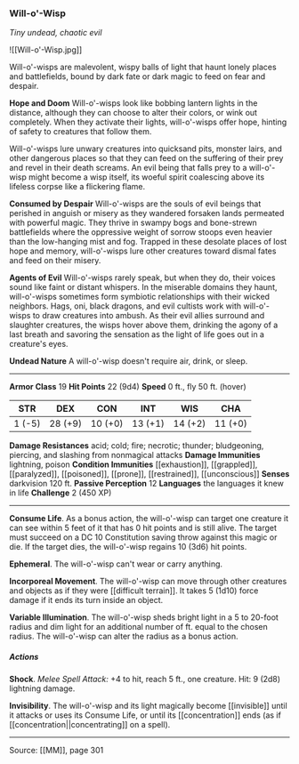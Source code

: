 ### Will-o'-Wisp
_Tiny undead, chaotic evil_

![[Will-o'-Wisp.jpg]]

Will-o'-wisps are malevolent, wispy balls of light that haunt lonely places and battlefields, bound by dark fate or dark magic to feed on fear and despair.

**Hope and Doom** Will-o'-wisps look like bobbing lantern lights in the distance, although they can choose to alter their colors, or wink out completely. When they activate their lights, will-o'-wisps offer hope, hinting of safety to creatures that follow them.

Will-o'-wisps lure unwary creatures into quicksand pits, monster lairs, and other dangerous places so that they can feed on the suffering of their prey and revel in their death screams. An evil being that falls prey to a will-o'-wisp might become a wisp itself, its woeful spirit coalescing above its lifeless corpse like a flickering flame.

**Consumed by Despair** Will-o'-wisps are the souls of evil beings that perished in anguish or misery as they wandered forsaken lands permeated with powerful magic. They thrive in swampy bogs and bone-strewn battlefields where the oppressive weight of sorrow stoops even heavier than the low-hanging mist and fog. Trapped in these desolate places of lost hope and memory, will-o'-wisps lure other creatures toward dismal fates and feed on their misery.



**Agents of Evil** Will-o'-wisps rarely speak, but when they do, their voices sound like faint or distant whispers. In the miserable domains they haunt, will-o'-wisps sometimes form symbiotic relationships with their wicked neighbors. Hags, oni, black dragons, and evil cultists work with will-o'-wisps to draw creatures into ambush. As their evil allies surround and slaughter creatures, the wisps hover above them, drinking the agony of a last breath and savoring the sensation as the light of life goes out in a creature's eyes.


**Undead Nature** A will-o'-wisp doesn't require air, drink, or sleep.






---

**Armor Class** 19
**Hit Points** 22 (9d4)
**Speed** 0 ft., fly 50 ft. (hover)

| STR     | DEX     | CON     | INT     | WIS     | CHA     |
|---------|---------|---------|---------|---------|---------|
| 1 (-5) | 28 (+9) | 10 (+0) | 13 (+1) | 14 (+2) | 11 (+0) |

**Damage Resistances** acid; cold; fire; necrotic; thunder; bludgeoning, piercing, and slashing from nonmagical attacks
**Damage Immunities** lightning, poison
**Condition Immunities** [[exhaustion]], [[grappled]], [[paralyzed]], [[poisoned]], [[prone]], [[restrained]], [[unconscious]]
**Senses** darkvision 120 ft.
**Passive Perception** 12
**Languages** the languages it knew in life
**Challenge** 2 (450 XP)

---

**Consume Life**. As a bonus action, the will-o'-wisp can target one creature it can see within 5 feet of it that has 0 hit points and is still alive. The target must succeed on a DC 10 Constitution saving throw against this magic or die. If the target dies, the will-o'-wisp regains 10 (3d6) hit points.

**Ephemeral**. The will-o'-wisp can't wear or carry anything.

**Incorporeal Movement**. The will-o'-wisp can move through other creatures and objects as if they were [[difficult terrain]]. It takes 5 (1d10) force damage if it ends its turn inside an object.

**Variable Illumination**. The will-o'-wisp sheds bright light in a 5 to 20-foot radius and dim light for an additional number of ft. equal to the chosen radius. The will-o'-wisp can alter the radius as a bonus action.

##### Actions
**Shock**. _Melee Spell Attack:_ +4 to hit, reach 5 ft., one creature. Hit: 9 (2d8) lightning damage.

**Invisibility**. The will-o'-wisp and its light magically become [[invisible]] until it attacks or uses its Consume Life, or until its [[concentration]] ends (as if [[concentration||concentrating]] on a spell).


---

Source: [[MM]], page 301